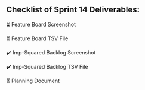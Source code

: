 ## Checklist of Sprint 14 Deliverables: 

:hourglass_flowing_sand: Feature Board Screenshot

:hourglass_flowing_sand: Feature Board TSV File

:heavy_check_mark: Imp-Squared Backlog Screenshot

:heavy_check_mark: Imp-Squared Backlog TSV File

:hourglass_flowing_sand: Planning Document


